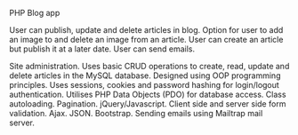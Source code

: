 PHP Blog app 

User can publish, update and delete articles in blog.
Option for user to add an image to and delete an image from an article.
User can create an article but publish it at a later date.
User can send emails.


Site administration.
Uses basic CRUD operations to create, read, update and delete articles in the MySQL database.
Designed using OOP programming principles.
Uses sessions, cookies and password hashing for login/logout authentication.
Utilises PHP Data Objects (PDO) for database access.
Class autoloading.
Pagination.
jQuery/Javascript.
Client side and server side form validation.
Ajax.
JSON.
Bootstrap.
Sending emails using Mailtrap mail server.
